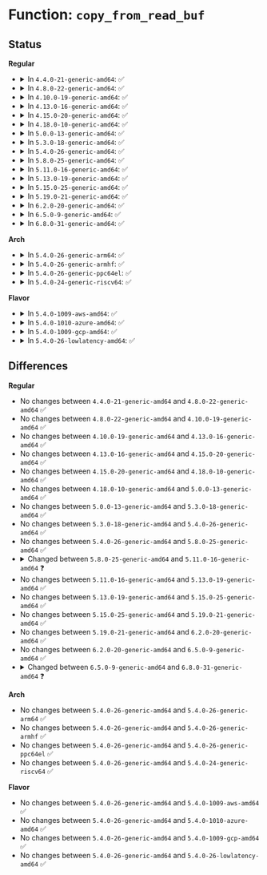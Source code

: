 # Function: <code>copy_from_read_buf</code>

## Status
<b>Regular</b>
<ul>
<li>
<details>
<summary>In <code>4.4.0-21-generic-amd64</code>: ✅</summary>

```c
int copy_from_read_buf(struct tty_struct * tty, unsigned char * * b, size_t * nr)
```

```json
{
  "name": "copy_from_read_buf",
  "collision_type": "Unique Static",
  "inline_type": "No",
  "funcs": [
    {
      "addr": 18446744071583976528,
      "name": "copy_from_read_buf",
      "external": false,
      "loc": "drivers/tty/n_tty.c:1990",
      "file": "drivers/tty/n_tty.c",
      "inline": "seen, unknown",
      "caller_inline": [],
      "caller_func": [
        "drivers/tty/n_tty.c:n_tty_read",
        "drivers/tty/n_tty.c:n_tty_read"
      ]
    }
  ],
  "symbols": [
    {
      "addr": 18446744071583976528,
      "name": "copy_from_read_buf",
      "section": ".text",
      "bind": "STB_LOCAL",
      "size": 313
    }
  ]
}
```
</details>
</li>
<li>
<details>
<summary>In <code>4.8.0-22-generic-amd64</code>: ✅</summary>

```c
int copy_from_read_buf(struct tty_struct * tty, unsigned char * * b, size_t * nr)
```

```json
{
  "name": "copy_from_read_buf",
  "collision_type": "Unique Static",
  "inline_type": "No",
  "funcs": [
    {
      "addr": 18446744071584309104,
      "name": "copy_from_read_buf",
      "external": false,
      "loc": "drivers/tty/n_tty.c:1940",
      "file": "drivers/tty/n_tty.c",
      "inline": "seen, unknown",
      "caller_inline": [],
      "caller_func": [
        "drivers/tty/n_tty.c:n_tty_read",
        "drivers/tty/n_tty.c:n_tty_read"
      ]
    }
  ],
  "symbols": [
    {
      "addr": 18446744071584309104,
      "name": "copy_from_read_buf",
      "section": ".text",
      "bind": "STB_LOCAL",
      "size": 311
    }
  ]
}
```
</details>
</li>
<li>
<details>
<summary>In <code>4.10.0-19-generic-amd64</code>: ✅</summary>

```c
int copy_from_read_buf(struct tty_struct * tty, unsigned char * * b, size_t * nr)
```

```json
{
  "name": "copy_from_read_buf",
  "collision_type": "Unique Static",
  "inline_type": "No",
  "funcs": [
    {
      "addr": 18446744071584491168,
      "name": "copy_from_read_buf",
      "external": false,
      "loc": "drivers/tty/n_tty.c:1940",
      "file": "drivers/tty/n_tty.c",
      "inline": "seen, unknown",
      "caller_inline": [],
      "caller_func": [
        "drivers/tty/n_tty.c:n_tty_read",
        "drivers/tty/n_tty.c:n_tty_read"
      ]
    }
  ],
  "symbols": [
    {
      "addr": 18446744071584491168,
      "name": "copy_from_read_buf",
      "section": ".text",
      "bind": "STB_LOCAL",
      "size": 311
    }
  ]
}
```
</details>
</li>
<li>
<details>
<summary>In <code>4.13.0-16-generic-amd64</code>: ✅</summary>

```c
int copy_from_read_buf(struct tty_struct * tty, unsigned char * * b, size_t * nr)
```

```json
{
  "name": "copy_from_read_buf",
  "collision_type": "Unique Static",
  "inline_type": "No",
  "funcs": [
    {
      "addr": 18446744071584581472,
      "name": "copy_from_read_buf",
      "external": false,
      "loc": "drivers/tty/n_tty.c:1940",
      "file": "drivers/tty/n_tty.c",
      "inline": "seen, unknown",
      "caller_inline": [],
      "caller_func": [
        "drivers/tty/n_tty.c:n_tty_read",
        "drivers/tty/n_tty.c:n_tty_read"
      ]
    }
  ],
  "symbols": [
    {
      "addr": 18446744071584581472,
      "name": "copy_from_read_buf",
      "section": ".text",
      "bind": "STB_LOCAL",
      "size": 308
    }
  ]
}
```
</details>
</li>
<li>
<details>
<summary>In <code>4.15.0-20-generic-amd64</code>: ✅</summary>

```c
int copy_from_read_buf(struct tty_struct * tty, unsigned char * * b, size_t * nr)
```

```json
{
  "name": "copy_from_read_buf",
  "collision_type": "Unique Static",
  "inline_type": "No",
  "funcs": [
    {
      "addr": 18446744071584993520,
      "name": "copy_from_read_buf",
      "external": false,
      "loc": "drivers/tty/n_tty.c:1938",
      "file": "drivers/tty/n_tty.c",
      "inline": "seen, unknown",
      "caller_inline": [],
      "caller_func": [
        "drivers/tty/n_tty.c:n_tty_read",
        "drivers/tty/n_tty.c:n_tty_read"
      ]
    }
  ],
  "symbols": [
    {
      "addr": 18446744071584993520,
      "name": "copy_from_read_buf",
      "section": ".text",
      "bind": "STB_LOCAL",
      "size": 308
    }
  ]
}
```
</details>
</li>
<li>
<details>
<summary>In <code>4.18.0-10-generic-amd64</code>: ✅</summary>

```c
int copy_from_read_buf(struct tty_struct * tty, unsigned char * * b, size_t * nr)
```

```json
{
  "name": "copy_from_read_buf",
  "collision_type": "Unique Static",
  "inline_type": "No",
  "funcs": [
    {
      "addr": 18446744071585227760,
      "name": "copy_from_read_buf",
      "external": false,
      "loc": "drivers/tty/n_tty.c:1947",
      "file": "drivers/tty/n_tty.c",
      "inline": "seen, unknown",
      "caller_inline": [],
      "caller_func": [
        "drivers/tty/n_tty.c:n_tty_read",
        "drivers/tty/n_tty.c:n_tty_read"
      ]
    }
  ],
  "symbols": [
    {
      "addr": 18446744071585227760,
      "name": "copy_from_read_buf",
      "section": ".text",
      "bind": "STB_LOCAL",
      "size": 303
    }
  ]
}
```
</details>
</li>
<li>
<details>
<summary>In <code>5.0.0-13-generic-amd64</code>: ✅</summary>

```c
int copy_from_read_buf(struct tty_struct * tty, unsigned char * * b, size_t * nr)
```

```json
{
  "name": "copy_from_read_buf",
  "collision_type": "Unique Static",
  "inline_type": "No",
  "funcs": [
    {
      "addr": 18446744071585346816,
      "name": "copy_from_read_buf",
      "external": false,
      "loc": "drivers/tty/n_tty.c:1960",
      "file": "drivers/tty/n_tty.c",
      "inline": "seen, unknown",
      "caller_inline": [],
      "caller_func": [
        "drivers/tty/n_tty.c:n_tty_read",
        "drivers/tty/n_tty.c:n_tty_read"
      ]
    }
  ],
  "symbols": [
    {
      "addr": 18446744071585346816,
      "name": "copy_from_read_buf",
      "section": ".text",
      "bind": "STB_LOCAL",
      "size": 355
    }
  ]
}
```
</details>
</li>
<li>
<details>
<summary>In <code>5.3.0-18-generic-amd64</code>: ✅</summary>

```c
int copy_from_read_buf(struct tty_struct * tty, unsigned char * * b, size_t * nr)
```

```json
{
  "name": "copy_from_read_buf",
  "collision_type": "Unique Static",
  "inline_type": "No",
  "funcs": [
    {
      "addr": 18446744071585554224,
      "name": "copy_from_read_buf",
      "external": false,
      "loc": "drivers/tty/n_tty.c:1962",
      "file": "drivers/tty/n_tty.c",
      "inline": "seen, unknown",
      "caller_inline": [],
      "caller_func": [
        "drivers/tty/n_tty.c:n_tty_read",
        "drivers/tty/n_tty.c:n_tty_read"
      ]
    }
  ],
  "symbols": [
    {
      "addr": 18446744071585554224,
      "name": "copy_from_read_buf",
      "section": ".text",
      "bind": "STB_LOCAL",
      "size": 354
    }
  ]
}
```
</details>
</li>
<li>
<details>
<summary>In <code>5.4.0-26-generic-amd64</code>: ✅</summary>

```c
int copy_from_read_buf(struct tty_struct * tty, unsigned char * * b, size_t * nr)
```

```json
{
  "name": "copy_from_read_buf",
  "collision_type": "Unique Static",
  "inline_type": "No",
  "funcs": [
    {
      "addr": 18446744071585695104,
      "name": "copy_from_read_buf",
      "external": false,
      "loc": "drivers/tty/n_tty.c:1962",
      "file": "drivers/tty/n_tty.c",
      "inline": "seen, unknown",
      "caller_inline": [],
      "caller_func": [
        "drivers/tty/n_tty.c:n_tty_read",
        "drivers/tty/n_tty.c:n_tty_read"
      ]
    }
  ],
  "symbols": [
    {
      "addr": 18446744071585695104,
      "name": "copy_from_read_buf",
      "section": ".text",
      "bind": "STB_LOCAL",
      "size": 354
    }
  ]
}
```
</details>
</li>
<li>
<details>
<summary>In <code>5.8.0-25-generic-amd64</code>: ✅</summary>

```c
int copy_from_read_buf(struct tty_struct * tty, unsigned char * * b, size_t * nr)
```

```json
{
  "name": "copy_from_read_buf",
  "collision_type": "Unique Static",
  "inline_type": "No",
  "funcs": [
    {
      "addr": 18446744071586424272,
      "name": "copy_from_read_buf",
      "external": false,
      "loc": "drivers/tty/n_tty.c:1962",
      "file": "drivers/tty/n_tty.c",
      "inline": "seen, unknown",
      "caller_inline": [],
      "caller_func": [
        "drivers/tty/n_tty.c:n_tty_read",
        "drivers/tty/n_tty.c:n_tty_read"
      ]
    }
  ],
  "symbols": [
    {
      "addr": 18446744071586424272,
      "name": "copy_from_read_buf",
      "section": ".text",
      "bind": "STB_LOCAL",
      "size": 359
    }
  ]
}
```
</details>
</li>
<li>
<details>
<summary>In <code>5.11.0-16-generic-amd64</code>: ✅</summary>

```c
bool copy_from_read_buf(struct tty_struct * tty, unsigned char * * kbp, size_t * nr)
```

```json
{
  "name": "copy_from_read_buf",
  "collision_type": "Unique Static",
  "inline_type": "No",
  "funcs": [
    {
      "addr": 18446744071586534560,
      "name": "copy_from_read_buf",
      "external": false,
      "loc": "drivers/tty/n_tty.c:1958",
      "file": "drivers/tty/n_tty.c",
      "inline": "seen, unknown",
      "caller_inline": [],
      "caller_func": [
        "drivers/tty/n_tty.c:n_tty_read",
        "drivers/tty/n_tty.c:n_tty_read"
      ]
    }
  ],
  "symbols": [
    {
      "addr": 18446744071586534560,
      "name": "copy_from_read_buf",
      "section": ".text",
      "bind": "STB_LOCAL",
      "size": 420
    }
  ]
}
```
</details>
</li>
<li>
<details>
<summary>In <code>5.13.0-19-generic-amd64</code>: ✅</summary>

```c
bool copy_from_read_buf(struct tty_struct * tty, unsigned char * * kbp, size_t * nr)
```

```json
{
  "name": "copy_from_read_buf",
  "collision_type": "Unique Static",
  "inline_type": "No",
  "funcs": [
    {
      "addr": 18446744071586419200,
      "name": "copy_from_read_buf",
      "external": false,
      "loc": "drivers/tty/n_tty.c:1961",
      "file": "drivers/tty/n_tty.c",
      "inline": "seen, unknown",
      "caller_inline": [],
      "caller_func": [
        "drivers/tty/n_tty.c:n_tty_read",
        "drivers/tty/n_tty.c:n_tty_read"
      ]
    }
  ],
  "symbols": [
    {
      "addr": 18446744071586419200,
      "name": "copy_from_read_buf",
      "section": ".text",
      "bind": "STB_LOCAL",
      "size": 417
    }
  ]
}
```
</details>
</li>
<li>
<details>
<summary>In <code>5.15.0-25-generic-amd64</code>: ✅</summary>

```c
bool copy_from_read_buf(struct tty_struct * tty, unsigned char * * kbp, size_t * nr)
```

```json
{
  "name": "copy_from_read_buf",
  "collision_type": "Unique Static",
  "inline_type": "No",
  "funcs": [
    {
      "addr": 18446744071586946240,
      "name": "copy_from_read_buf",
      "external": false,
      "loc": "drivers/tty/n_tty.c:1895",
      "file": "drivers/tty/n_tty.c",
      "inline": "seen, unknown",
      "caller_inline": [],
      "caller_func": [
        "drivers/tty/n_tty.c:n_tty_read",
        "drivers/tty/n_tty.c:n_tty_read"
      ]
    }
  ],
  "symbols": [
    {
      "addr": 18446744071586946240,
      "name": "copy_from_read_buf",
      "section": ".text",
      "bind": "STB_LOCAL",
      "size": 417
    }
  ]
}
```
</details>
</li>
<li>
<details>
<summary>In <code>5.19.0-21-generic-amd64</code>: ✅</summary>

```c
bool copy_from_read_buf(struct tty_struct * tty, unsigned char * * kbp, size_t * nr)
```

```json
{
  "name": "copy_from_read_buf",
  "collision_type": "Unique Static",
  "inline_type": "No",
  "funcs": [
    {
      "addr": 18446744071588241168,
      "name": "copy_from_read_buf",
      "external": false,
      "loc": "drivers/tty/n_tty.c:1872",
      "file": "drivers/tty/n_tty.c",
      "inline": "seen, unknown",
      "caller_inline": [],
      "caller_func": [
        "drivers/tty/n_tty.c:n_tty_read",
        "drivers/tty/n_tty.c:n_tty_read"
      ]
    }
  ],
  "symbols": [
    {
      "addr": 18446744071588241168,
      "name": "copy_from_read_buf",
      "section": ".text",
      "bind": "STB_LOCAL",
      "size": 452
    }
  ]
}
```
</details>
</li>
<li>
<details>
<summary>In <code>6.2.0-20-generic-amd64</code>: ✅</summary>

```c
bool copy_from_read_buf(struct tty_struct * tty, unsigned char * * kbp, size_t * nr)
```

```json
{
  "name": "copy_from_read_buf",
  "collision_type": "Unique Static",
  "inline_type": "No",
  "funcs": [
    {
      "addr": 18446744071589652752,
      "name": "copy_from_read_buf",
      "external": false,
      "loc": "drivers/tty/n_tty.c:1925",
      "file": "drivers/tty/n_tty.c",
      "inline": "seen, unknown",
      "caller_inline": [],
      "caller_func": [
        "drivers/tty/n_tty.c:n_tty_read",
        "drivers/tty/n_tty.c:n_tty_read"
      ]
    }
  ],
  "symbols": [
    {
      "addr": 18446744071589652752,
      "name": "copy_from_read_buf",
      "section": ".text",
      "bind": "STB_LOCAL",
      "size": 445
    }
  ]
}
```
</details>
</li>
<li>
<details>
<summary>In <code>6.5.0-9-generic-amd64</code>: ✅</summary>

```c
bool copy_from_read_buf(struct tty_struct * tty, unsigned char * * kbp, size_t * nr)
```

```json
{
  "name": "copy_from_read_buf",
  "collision_type": "Unique Static",
  "inline_type": "No",
  "funcs": [
    {
      "addr": 18446744071589956624,
      "name": "copy_from_read_buf",
      "external": false,
      "loc": "drivers/tty/n_tty.c:1935",
      "file": "drivers/tty/n_tty.c",
      "inline": "seen, unknown",
      "caller_inline": [],
      "caller_func": [
        "drivers/tty/n_tty.c:n_tty_read",
        "drivers/tty/n_tty.c:n_tty_read"
      ]
    }
  ],
  "symbols": [
    {
      "addr": 18446744071589956624,
      "name": "copy_from_read_buf",
      "section": ".text",
      "bind": "STB_LOCAL",
      "size": 445
    }
  ]
}
```
</details>
</li>
<li>
<details>
<summary>In <code>6.8.0-31-generic-amd64</code>: ✅</summary>

```c
bool copy_from_read_buf(const struct tty_struct * tty, u8 * * kbp, size_t * nr)
```

```json
{
  "name": "copy_from_read_buf",
  "collision_type": "Unique Static",
  "inline_type": "No",
  "funcs": [
    {
      "addr": 18446744071590295584,
      "name": "copy_from_read_buf",
      "external": false,
      "loc": "drivers/tty/n_tty.c:1953",
      "file": "drivers/tty/n_tty.c",
      "inline": "seen, unknown",
      "caller_inline": [],
      "caller_func": [
        "drivers/tty/n_tty.c:n_tty_read",
        "drivers/tty/n_tty.c:n_tty_read"
      ]
    }
  ],
  "symbols": [
    {
      "addr": 18446744071590295584,
      "name": "copy_from_read_buf",
      "section": ".text",
      "bind": "STB_LOCAL",
      "size": 436
    }
  ]
}
```
</details>
</li>
</ul>
<b>Arch</b>
<ul>
<li>
<details>
<summary>In <code>5.4.0-26-generic-arm64</code>: ✅</summary>

```c
int copy_from_read_buf(struct tty_struct * tty, unsigned char * * b, size_t * nr)
```

```json
{
  "name": "copy_from_read_buf",
  "collision_type": "Unique Static",
  "inline_type": "No",
  "funcs": [
    {
      "addr": 18446603336498372344,
      "name": "copy_from_read_buf",
      "external": false,
      "loc": "drivers/tty/n_tty.c:1962",
      "file": "drivers/tty/n_tty.c",
      "inline": "seen, unknown",
      "caller_inline": [],
      "caller_func": [
        "drivers/tty/n_tty.c:n_tty_read",
        "drivers/tty/n_tty.c:n_tty_read"
      ]
    }
  ],
  "symbols": [
    {
      "addr": 18446603336498372344,
      "name": "copy_from_read_buf",
      "section": ".text",
      "bind": "STB_LOCAL",
      "size": 668
    }
  ]
}
```
</details>
</li>
<li>
<details>
<summary>In <code>5.4.0-26-generic-armhf</code>: ✅</summary>

```c
int copy_from_read_buf(struct tty_struct * tty, unsigned char * * b, size_t * nr)
```

```json
{
  "name": "copy_from_read_buf",
  "collision_type": "Unique Static",
  "inline_type": "No",
  "funcs": [
    {
      "addr": 3231057040,
      "name": "copy_from_read_buf",
      "external": false,
      "loc": "drivers/tty/n_tty.c:1962",
      "file": "drivers/tty/n_tty.c",
      "inline": "seen, unknown",
      "caller_inline": [],
      "caller_func": [
        "drivers/tty/n_tty.c:n_tty_read",
        "drivers/tty/n_tty.c:n_tty_read"
      ]
    }
  ],
  "symbols": [
    {
      "addr": 3231057040,
      "name": "copy_from_read_buf",
      "section": ".text",
      "bind": "STB_LOCAL",
      "size": 464
    }
  ]
}
```
</details>
</li>
<li>
<details>
<summary>In <code>5.4.0-26-generic-ppc64el</code>: ✅</summary>

```c
int copy_from_read_buf(struct tty_struct * tty, unsigned char * * b, size_t * nr)
```

```json
{
  "name": "copy_from_read_buf",
  "collision_type": "Unique Static",
  "inline_type": "No",
  "funcs": [
    {
      "addr": 13835058055291561280,
      "name": "copy_from_read_buf",
      "external": false,
      "loc": "drivers/tty/n_tty.c:1962",
      "file": "drivers/tty/n_tty.c",
      "inline": "seen, unknown",
      "caller_inline": [],
      "caller_func": [
        "drivers/tty/n_tty.c:n_tty_read",
        "drivers/tty/n_tty.c:n_tty_read"
      ]
    }
  ],
  "symbols": [
    {
      "addr": 13835058055291561280,
      "name": "copy_from_read_buf",
      "section": ".text",
      "bind": "STB_LOCAL",
      "size": 480
    }
  ]
}
```
</details>
</li>
<li>
<details>
<summary>In <code>5.4.0-24-generic-riscv64</code>: ✅</summary>

```c
int copy_from_read_buf(struct tty_struct * tty, unsigned char * * b, size_t * nr)
```

```json
{
  "name": "copy_from_read_buf",
  "collision_type": "Unique Static",
  "inline_type": "No",
  "funcs": [
    {
      "addr": 18446743936276051338,
      "name": "copy_from_read_buf",
      "external": false,
      "loc": "drivers/tty/n_tty.c:1962",
      "file": "drivers/tty/n_tty.c",
      "inline": "seen, unknown",
      "caller_inline": [],
      "caller_func": [
        "drivers/tty/n_tty.c:n_tty_read",
        "drivers/tty/n_tty.c:n_tty_read"
      ]
    }
  ],
  "symbols": [
    {
      "addr": 18446743936276051338,
      "name": "copy_from_read_buf",
      "section": ".text",
      "bind": "STB_LOCAL",
      "size": 328
    }
  ]
}
```
</details>
</li>
</ul>
<b>Flavor</b>
<ul>
<li>
<details>
<summary>In <code>5.4.0-1009-aws-amd64</code>: ✅</summary>

```c
int copy_from_read_buf(struct tty_struct * tty, unsigned char * * b, size_t * nr)
```

```json
{
  "name": "copy_from_read_buf",
  "collision_type": "Unique Static",
  "inline_type": "No",
  "funcs": [
    {
      "addr": 18446744071585456128,
      "name": "copy_from_read_buf",
      "external": false,
      "loc": "drivers/tty/n_tty.c:1962",
      "file": "drivers/tty/n_tty.c",
      "inline": "seen, unknown",
      "caller_inline": [],
      "caller_func": [
        "drivers/tty/n_tty.c:n_tty_read",
        "drivers/tty/n_tty.c:n_tty_read"
      ]
    }
  ],
  "symbols": [
    {
      "addr": 18446744071585456128,
      "name": "copy_from_read_buf",
      "section": ".text",
      "bind": "STB_LOCAL",
      "size": 354
    }
  ]
}
```
</details>
</li>
<li>
<details>
<summary>In <code>5.4.0-1010-azure-amd64</code>: ✅</summary>

```c
int copy_from_read_buf(struct tty_struct * tty, unsigned char * * b, size_t * nr)
```

```json
{
  "name": "copy_from_read_buf",
  "collision_type": "Unique Static",
  "inline_type": "No",
  "funcs": [
    {
      "addr": 18446744071585326160,
      "name": "copy_from_read_buf",
      "external": false,
      "loc": "drivers/tty/n_tty.c:1962",
      "file": "drivers/tty/n_tty.c",
      "inline": "seen, unknown",
      "caller_inline": [],
      "caller_func": [
        "drivers/tty/n_tty.c:n_tty_read",
        "drivers/tty/n_tty.c:n_tty_read"
      ]
    }
  ],
  "symbols": [
    {
      "addr": 18446744071585326160,
      "name": "copy_from_read_buf",
      "section": ".text",
      "bind": "STB_LOCAL",
      "size": 354
    }
  ]
}
```
</details>
</li>
<li>
<details>
<summary>In <code>5.4.0-1009-gcp-amd64</code>: ✅</summary>

```c
int copy_from_read_buf(struct tty_struct * tty, unsigned char * * b, size_t * nr)
```

```json
{
  "name": "copy_from_read_buf",
  "collision_type": "Unique Static",
  "inline_type": "No",
  "funcs": [
    {
      "addr": 18446744071585645504,
      "name": "copy_from_read_buf",
      "external": false,
      "loc": "drivers/tty/n_tty.c:1962",
      "file": "drivers/tty/n_tty.c",
      "inline": "seen, unknown",
      "caller_inline": [],
      "caller_func": [
        "drivers/tty/n_tty.c:n_tty_read",
        "drivers/tty/n_tty.c:n_tty_read"
      ]
    }
  ],
  "symbols": [
    {
      "addr": 18446744071585645504,
      "name": "copy_from_read_buf",
      "section": ".text",
      "bind": "STB_LOCAL",
      "size": 354
    }
  ]
}
```
</details>
</li>
<li>
<details>
<summary>In <code>5.4.0-26-lowlatency-amd64</code>: ✅</summary>

```c
int copy_from_read_buf(struct tty_struct * tty, unsigned char * * b, size_t * nr)
```

```json
{
  "name": "copy_from_read_buf",
  "collision_type": "Unique Static",
  "inline_type": "No",
  "funcs": [
    {
      "addr": 18446744071585753632,
      "name": "copy_from_read_buf",
      "external": false,
      "loc": "drivers/tty/n_tty.c:1962",
      "file": "drivers/tty/n_tty.c",
      "inline": "seen, unknown",
      "caller_inline": [],
      "caller_func": [
        "drivers/tty/n_tty.c:n_tty_read",
        "drivers/tty/n_tty.c:n_tty_read"
      ]
    }
  ],
  "symbols": [
    {
      "addr": 18446744071585753632,
      "name": "copy_from_read_buf",
      "section": ".text",
      "bind": "STB_LOCAL",
      "size": 354
    }
  ]
}
```
</details>
</li>
</ul>

## Differences
<b>Regular</b>
<ul>
<li>
No changes between <code>4.4.0-21-generic-amd64</code> and <code>4.8.0-22-generic-amd64</code> ✅
</li>
<li>
No changes between <code>4.8.0-22-generic-amd64</code> and <code>4.10.0-19-generic-amd64</code> ✅
</li>
<li>
No changes between <code>4.10.0-19-generic-amd64</code> and <code>4.13.0-16-generic-amd64</code> ✅
</li>
<li>
No changes between <code>4.13.0-16-generic-amd64</code> and <code>4.15.0-20-generic-amd64</code> ✅
</li>
<li>
No changes between <code>4.15.0-20-generic-amd64</code> and <code>4.18.0-10-generic-amd64</code> ✅
</li>
<li>
No changes between <code>4.18.0-10-generic-amd64</code> and <code>5.0.0-13-generic-amd64</code> ✅
</li>
<li>
No changes between <code>5.0.0-13-generic-amd64</code> and <code>5.3.0-18-generic-amd64</code> ✅
</li>
<li>
No changes between <code>5.3.0-18-generic-amd64</code> and <code>5.4.0-26-generic-amd64</code> ✅
</li>
<li>
No changes between <code>5.4.0-26-generic-amd64</code> and <code>5.8.0-25-generic-amd64</code> ✅
</li>
<li>
<details>
<summary>Changed between <code>5.8.0-25-generic-amd64</code> and <code>5.11.0-16-generic-amd64</code> ❓</summary>
<ul>
<li>
<b>Param added. </b>
<code>unsigned char * * kbp</code>
</li>
<li>
<b>Param removed. </b>
<code>unsigned char * * b</code>
</li>
<li>
<b>Return type changed. </b>
<code>int</code> ➡️ <code>bool</code>
</li>
</ul>
</details>
</li>
<li>
No changes between <code>5.11.0-16-generic-amd64</code> and <code>5.13.0-19-generic-amd64</code> ✅
</li>
<li>
No changes between <code>5.13.0-19-generic-amd64</code> and <code>5.15.0-25-generic-amd64</code> ✅
</li>
<li>
No changes between <code>5.15.0-25-generic-amd64</code> and <code>5.19.0-21-generic-amd64</code> ✅
</li>
<li>
No changes between <code>5.19.0-21-generic-amd64</code> and <code>6.2.0-20-generic-amd64</code> ✅
</li>
<li>
No changes between <code>6.2.0-20-generic-amd64</code> and <code>6.5.0-9-generic-amd64</code> ✅
</li>
<li>
<details>
<summary>Changed between <code>6.5.0-9-generic-amd64</code> and <code>6.8.0-31-generic-amd64</code> ❓</summary>
<ul>
<li>
<b>Param type changed. </b>
<code>struct tty_struct * tty</code> ➡️ <code>const struct tty_struct * tty</code>
</li>
<li>
<b>Param type changed. </b>
<code>unsigned char * * kbp</code> ➡️ <code>u8 * * kbp</code>
</li>
</ul>
</details>
</li>
</ul>
<b>Arch</b>
<ul>
<li>
No changes between <code>5.4.0-26-generic-amd64</code> and <code>5.4.0-26-generic-arm64</code> ✅
</li>
<li>
No changes between <code>5.4.0-26-generic-amd64</code> and <code>5.4.0-26-generic-armhf</code> ✅
</li>
<li>
No changes between <code>5.4.0-26-generic-amd64</code> and <code>5.4.0-26-generic-ppc64el</code> ✅
</li>
<li>
No changes between <code>5.4.0-26-generic-amd64</code> and <code>5.4.0-24-generic-riscv64</code> ✅
</li>
</ul>
<b>Flavor</b>
<ul>
<li>
No changes between <code>5.4.0-26-generic-amd64</code> and <code>5.4.0-1009-aws-amd64</code> ✅
</li>
<li>
No changes between <code>5.4.0-26-generic-amd64</code> and <code>5.4.0-1010-azure-amd64</code> ✅
</li>
<li>
No changes between <code>5.4.0-26-generic-amd64</code> and <code>5.4.0-1009-gcp-amd64</code> ✅
</li>
<li>
No changes between <code>5.4.0-26-generic-amd64</code> and <code>5.4.0-26-lowlatency-amd64</code> ✅
</li>
</ul>
